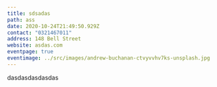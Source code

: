 ```yaml
---
title: sdsadas
path: ass
date: 2020-10-24T21:49:50.929Z
contact: "0321467011"
address: 148 Bell Street
website: asdas.com
eventpage: true
eventimage: ../src/images/andrew-buchanan-ctvyvvhv7ks-unsplash.jpg
---
```

dasdasdasdasdas